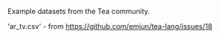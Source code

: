 Example datasets from the Tea community.

'ar_tv.csv' - from https://github.com/emjun/tea-lang/issues/18
